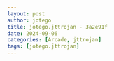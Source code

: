 ```yaml
---
layout: post
author: jotego
title: jotego.jttrojan - 3a2e91f
date: 2024-09-06
categories: [Arcade, jttrojan]
tags: [jotego.jttrojan]
---
```


